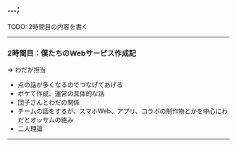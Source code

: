 ## ...;

TODO: 2時間目の内容を書く

---

### 2時間目：**僕たちのWebサービス作成記**

=> わだが担当

- 点の話が多くなるのでつなげてあげる
- ボケて作成、運営の具体的な話
- 団子さんとわだの関係
- チームの話をするが、スマホWeb、アプリ、コラボの制作物とかを中心にわだとオッサムの絡み
- 二人理論

---
